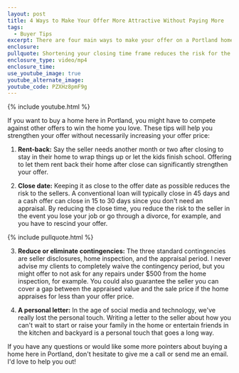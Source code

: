 ```yaml
---
layout: post
title: 4 Ways to Make Your Offer More Attractive Without Paying More
tags:
  - Buyer Tips
excerpt: There are four main ways to make your offer on a Portland home stand out without raising your offer price.
enclosure:
pullquote: Shortening your closing time frame reduces the risk for the seller.
enclosure_type: video/mp4
enclosure_time:
use_youtube_image: true
youtube_alternate_image:
youtube_code: PZXHz8pmF9g
---
```



{% include youtube.html %}

If you want to buy a home here in Portland, you might have to compete against other offers to win the home you love. These tips will help you strengthen your offer without necessarily increasing your offer price:

1. **Rent-back:** Say the seller needs another month or two after closing to stay in their home to wrap things up or let the kids finish school. Offering to let them rent back their home after close can significantly strengthen your offer.

2. **Close date:** Keeping it as close to the offer date as possible reduces the risk to the sellers. A conventional loan will typically close in 45 days and a cash offer can close in 15 to 30 days since you don't need an appraisal. By reducing the close time, you reduce the risk to the seller in the event you lose your job or go through a divorce, for example, and you have to rescind your offer.

{% include pullquote.html %}

3. **Reduce or eliminate contingencies:** The three standard contingencies are seller disclosures, home inspection, and the appraisal period. I never advise my clients to completely waive the contingency period, but you might offer to not ask for any repairs under $500 from the home inspection, for example. You could also guarantee the seller you can cover a gap between the appraised value and the sale price if the home appraises for less than your offer price.

4. **A personal letter:** In the age of social media and technology, we've really lost the personal touch. Writing a letter to the seller about how you can't wait to start or raise your family in the home or entertain friends in the kitchen and backyard is a personal touch that goes a long way.

If you have any questions or would like some more pointers about buying a home here in Portland, don't hesitate to give me a call or send me an email. I'd love to help you out!